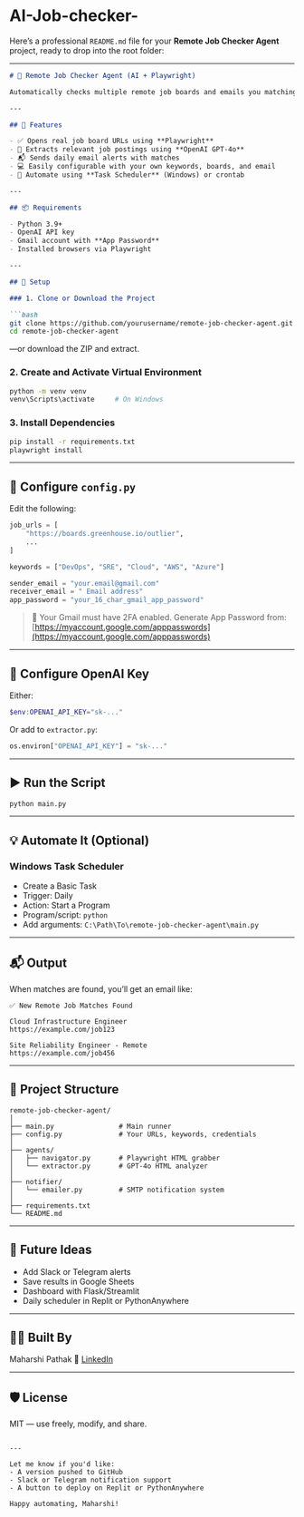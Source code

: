 # AI-Job-checker-


Here’s a professional `README.md` file for your **Remote Job Checker Agent** project, ready to drop into the root folder:

---

````markdown
# 🧠 Remote Job Checker Agent (AI + Playwright)

Automatically checks multiple remote job boards and emails you matching job posts (e.g., DevOps, SRE, Cloud Engineer) using AI (GPT-4o), Playwright, and Gmail SMTP.

---

## 🚀 Features

- ✅ Opens real job board URLs using **Playwright**
- 🧠 Extracts relevant job postings using **OpenAI GPT-4o**
- 📬 Sends daily email alerts with matches
- 💻 Easily configurable with your own keywords, boards, and email
- 🔄 Automate using **Task Scheduler** (Windows) or crontab

---

## 📦 Requirements

- Python 3.9+
- OpenAI API key
- Gmail account with **App Password**
- Installed browsers via Playwright

---

## 🔧 Setup

### 1. Clone or Download the Project

```bash
git clone https://github.com/yourusername/remote-job-checker-agent.git
cd remote-job-checker-agent
````

—or download the ZIP and extract.

### 2. Create and Activate Virtual Environment

```bash
python -m venv venv
venv\Scripts\activate     # On Windows
```

### 3. Install Dependencies

```bash
pip install -r requirements.txt
playwright install
```

---

## 🔐 Configure `config.py`

Edit the following:

```python
job_urls = [
    "https://boards.greenhouse.io/outlier",
    ...
]

keywords = ["DevOps", "SRE", "Cloud", "AWS", "Azure"]

sender_email = "your.email@gmail.com"
receiver_email = " Email address"
app_password = "your_16_char_gmail_app_password"
```

> 📌 Your Gmail must have 2FA enabled.
> Generate App Password from: [https://myaccount.google.com/apppasswords](https://myaccount.google.com/apppasswords)

---

## 🔑 Configure OpenAI Key

Either:

```powershell
$env:OPENAI_API_KEY="sk-..."
```

Or add to `extractor.py`:

```python
os.environ["OPENAI_API_KEY"] = "sk-..."
```

---

## ▶️ Run the Script

```bash
python main.py
```

---

## 💡 Automate It (Optional)

### Windows Task Scheduler

* Create a Basic Task
* Trigger: Daily
* Action: Start a Program
* Program/script: `python`
* Add arguments: `C:\Path\To\remote-job-checker-agent\main.py`

---

## 📬 Output

When matches are found, you’ll get an email like:

```
✅ New Remote Job Matches Found

Cloud Infrastructure Engineer
https://example.com/job123

Site Reliability Engineer - Remote
https://example.com/job456
```

---

## 📁 Project Structure

```
remote-job-checker-agent/
│
├── main.py                # Main runner
├── config.py              # Your URLs, keywords, credentials
│
├── agents/
│   ├── navigator.py       # Playwright HTML grabber
│   └── extractor.py       # GPT-4o HTML analyzer
│
├── notifier/
│   └── emailer.py         # SMTP notification system
│
├── requirements.txt
└── README.md
```

---

## 🧱 Future Ideas

* Add Slack or Telegram alerts
* Save results in Google Sheets
* Dashboard with Flask/Streamlit
* Daily scheduler in Replit or PythonAnywhere

---

## 🧑‍💻 Built By

Maharshi Pathak
🔗 [LinkedIn](https://www.linkedin.com/in/mpathak7)

---

## 🛡️ License

MIT — use freely, modify, and share.

```

---

Let me know if you'd like:
- A version pushed to GitHub
- Slack or Telegram notification support
- A button to deploy on Replit or PythonAnywhere

Happy automating, Maharshi!
```
